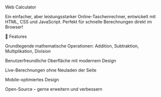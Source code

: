 Web Calculator

Ein einfacher, aber leistungsstarker Online-Taschenrechner, entwickelt mit HTML, CSS und JavaScript. Perfekt für schnelle Berechnungen direkt im Browser!

🚀 Features

Grundlegende mathematische Operationen: Addition, Subtraktion, Multiplikation, Division

Benutzerfreundliche Oberfläche mit modernem Design

Live-Berechnungen ohne Neuladen der Seite

Mobile-optimiertes Design

Open-Source – gerne erweitern und verbessern

